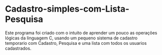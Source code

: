 # Cadastro-simples-com-Lista-Pesquisa

Este programa foi criado com o intuito de aprender um pouco as operações lógicas da linguagem C, usando um pequeno sistema de cadastro temporario com Cadastro, Pesquisa e uma lista com todos os usuarios cadastrados.

